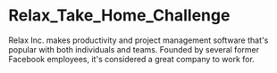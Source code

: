 # Relax_Take_Home_Challenge
Relax Inc. makes productivity and project management software that's popular with both individuals and teams. Founded by several former Facebook employees, it's considered a great company to work for.
